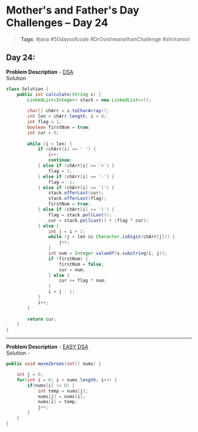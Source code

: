 # Mother's and Father's Day Challenges – Day 24

> **Tags**: #java #50daysofcode #DrGvishwanathanChallenge #shriramsir

##  Day 24:
**Problem Description** - [DSA](https://leetcode.com/problems/basic-calculator/description/) <br>
Solution
```java
class Solution {
    public int calculate(String s) {
        LinkedList<Integer> stack = new LinkedList<>();
        
        char[] chArr = s.toCharArray();
        int len = chArr.length, i = 0;
        int flag = 1;
        boolean firstNum = true;
        int cur = 0;
        
        while (i < len) {
            if (chArr[i] == ' ') {
                i++;
                continue;
            } else if (chArr[i] == '+') {
                flag = 1;
            } else if (chArr[i] == '-') {
                flag = -1;
            } else if (chArr[i] == '(') {
                stack.offerLast(cur);
                stack.offerLast(flag);
                firstNum = true;
            } else if (chArr[i] == ')') {
                flag = stack.pollLast();
                cur = stack.pollLast() + (flag * cur);
            } else {
                int j = i + 1;
                while (j < len && Character.isDigit(chArr[j])) {
                    j++;
                }
                int num = Integer.valueOf(s.substring(i, j));
                if (firstNum) {
                    firstNum = false;
                    cur = num;
                } else {
                    cur += flag * num;
                }
                i = j - 1;
            }
            i++;
        }
        
        return cur;
    }
}
```

---

**Problem Description** - [EASY DSA](https://leetcode.com/problems/basic-calculator/description/) <br>
Solution - 
```java
public void moveZeroes(int[] nums) {

    int j = 0;
    for(int i = 0; i < nums.length; i++) {
        if(nums[i] != 0) {
            int temp = nums[j];
            nums[j] = nums[i];
            nums[i] = temp;
            j++;
        }
    }
}
```
